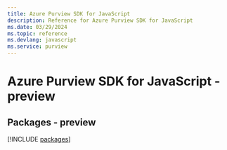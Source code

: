 ```yaml
---
title: Azure Purview SDK for JavaScript
description: Reference for Azure Purview SDK for JavaScript
ms.date: 03/29/2024
ms.topic: reference
ms.devlang: javascript
ms.service: purview
---
```

# Azure Purview SDK for JavaScript - preview
## Packages - preview
[!INCLUDE [packages](purview-index.md)]
